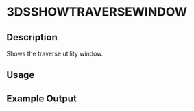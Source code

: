 # 3DSSHOWTRAVERSEWINDOW

## Description

Shows the traverse utility window.

## Usage

## Example Output
```
```
